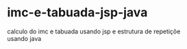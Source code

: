 # imc-e-tabuada-jsp-java
calculo do imc e tabuada usando jsp e estrutura de repetiçõe  
usando java
